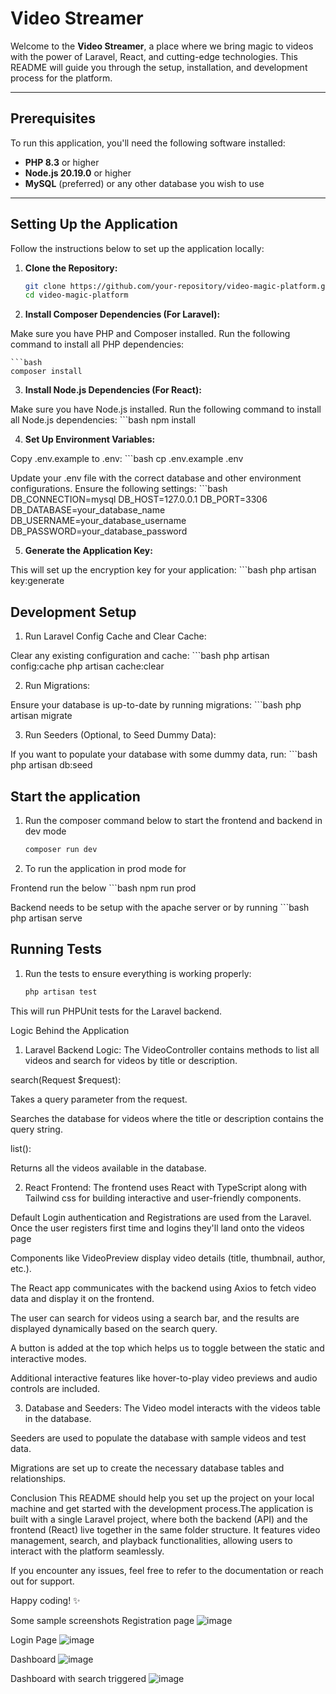 # Video Streamer

Welcome to the **Video Streamer**, a place where we bring magic to videos with the power of Laravel, React, and cutting-edge technologies. This README will guide you through the setup, installation, and development process for the platform.

---

## Prerequisites

To run this application, you'll need the following software installed:

- **PHP 8.3** or higher
- **Node.js 20.19.0** or higher
- **MySQL** (preferred) or any other database you wish to use

---

## Setting Up the Application

Follow the instructions below to set up the application locally:

1. **Clone the Repository:**

   ```bash
   git clone https://github.com/your-repository/video-magic-platform.git
   cd video-magic-platform

2. **Install Composer Dependencies (For Laravel):**

Make sure you have PHP and Composer installed. Run the following command to install all PHP dependencies:

    ```bash
    composer install

3. **Install Node.js Dependencies (For React):**

Make sure you have Node.js installed. Run the following command to install all Node.js dependencies:
    ```bash
    npm install

4. **Set Up Environment Variables:**

Copy .env.example to .env:
    ```bash
    cp .env.example .env

Update your .env file with the correct database and other environment configurations. Ensure the following settings:
    ```bash
    DB_CONNECTION=mysql
    DB_HOST=127.0.0.1
    DB_PORT=3306
    DB_DATABASE=your_database_name
    DB_USERNAME=your_database_username
    DB_PASSWORD=your_database_password


5. **Generate the Application Key:**

This will set up the encryption key for your application:
    ```bash
    php artisan key:generate

## Development Setup

1. Run Laravel Config Cache and Clear Cache:

Clear any existing configuration and cache:
    ```bash
    php artisan config:cache
    php artisan cache:clear

2. Run Migrations:

Ensure your database is up-to-date by running migrations:
    ```bash
    php artisan migrate

3. Run Seeders (Optional, to Seed Dummy Data):

If you want to populate your database with some dummy data, run:
    ```bash
    php artisan db:seed

## Start the application

1. Run the composer command below to start the frontend and backend in dev mode
    ```bash
    composer run dev

2. To run the application in prod mode for 

Frontend run the below
    ```bash
    npm run prod

Backend needs to be setup with the apache server or by running
    ```bash
    php artisan serve


## Running Tests

1. Run the tests to ensure everything is working properly:
    ```bash
    php artisan test

This will run PHPUnit tests for the Laravel backend.


Logic Behind the Application

1. Laravel Backend Logic:
The VideoController contains methods to list all videos and search for videos by title or description.

search(Request $request):

Takes a query parameter from the request.

Searches the database for videos where the title or description contains the query string.

list():

Returns all the videos available in the database.

2. React Frontend:
The frontend uses React with TypeScript along with Tailwind css for building interactive and user-friendly components.

Default Login authentication and Registrations are used from the Laravel. Once the user registers first time and logins they'll land onto the videos page

Components like VideoPreview display video details (title, thumbnail, author, etc.).

The React app communicates with the backend using Axios to fetch video data and display it on the frontend.

The user can search for videos using a search bar, and the results are displayed dynamically based on the search query.

A button is added at the top which helps us to toggle between the static and interactive modes.

Additional interactive features like hover-to-play video previews and audio controls are included.

3. Database and Seeders:
The Video model interacts with the videos table in the database.

Seeders are used to populate the database with sample videos and test data.

Migrations are set up to create the necessary database tables and relationships.

Conclusion
This README should help you set up the project on your local machine and get started with the development process.The application is built with a single Laravel project, where both the backend (API) and the frontend (React) live together in the same folder structure. It features video management, search, and playback functionalities, allowing users to interact with the platform seamlessly.

If you encounter any issues, feel free to refer to the documentation or reach out for support.

Happy coding! ✨

Some sample screenshots
Registration page
![image](https://github.com/user-attachments/assets/e4e7cd40-c736-4d2f-a066-3796299c19e9)

Login Page
![image](https://github.com/user-attachments/assets/d45ceb08-1fe3-49df-8683-95a579ab6141)

Dashboard
![image](https://github.com/user-attachments/assets/f5a91788-4c54-47f4-ae3c-d5200589d9b8)

Dashboard with search triggered
![image](https://github.com/user-attachments/assets/ce027375-f5a1-4d76-852c-b7964e361e7a)



